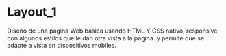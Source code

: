 # Layout_1
Diseño de una pagina Web básica usando HTML Y CSS nativo, responsive, con algunos estilos que le dan otra vista a la pagina. y permite que se adapte a vista en dispositivos mobiles.
